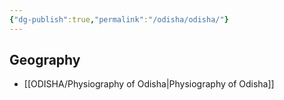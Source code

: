 ```yaml
---
{"dg-publish":true,"permalink":"/odisha/odisha/"}
---
```


## Geography

- [[ODISHA/Physiography of Odisha\|Physiography of Odisha]]
